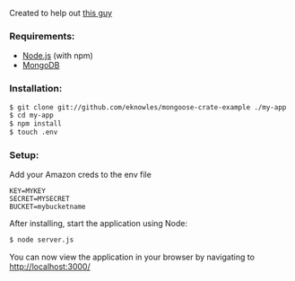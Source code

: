 Created to help out [this guy](http://stackoverflow.com/questions/29859490/how-to-store-a-file-with-mongoose-crate-via-an-express-route)

### Requirements:

* [Node.js](http://nodejs.org/download/) (with npm)
* [MongoDB](http://www.mongodb.org/downloads)

### Installation:

```bash
$ git clone git://github.com/eknowles/mongoose-crate-example ./my-app
$ cd my-app
$ npm install
$ touch .env
```

### Setup:

Add your Amazon creds to the env file
```
KEY=MYKEY
SECRET=MYSECRET
BUCKET=mybucketname
```

After installing, start the application using Node:

```bash
$ node server.js
```

You can now view the application in your browser by navigating to [http://localhost:3000/](http://localhost:3000/)
